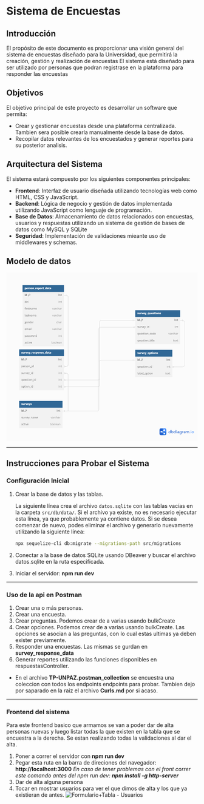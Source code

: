 # Sistema de Encuestas

## Introducción

El propósito de este documento es proporcionar una visión general del sistema de encuestas diseñado para la Universidad, que permitirá la creación, gestión y realización de encuestas El sistema está diseñado para ser utilizado por personas que podran registrase en la plataforma para responder las encuestas

## Objetivos

El objetivo principal de este proyecto es desarrollar un software que permita:

- Crear y gestionar encuestas desde una plataforma centralizada. Tambien sera posible crearla manualmente desde la base de datos.
- Recopilar datos relevantes de los encuestados y generar reportes  para su posterior analisis.

## Arquitectura del Sistema

El sistema estará compuesto por los siguientes componentes principales:

- **Frontend**: Interfaz de usuario diseñada utilizando tecnologías web como HTML, CSS y JavaScript.
- **Backend**: Lógica de negocio y gestión de datos implementada utilizando JavaScript como lenguaje de programación.
- **Base de Datos**: Almacenamiento de datos relacionados con encuestas, usuarios y respuestas utilizando un sistema de gestión de bases de datos como MySQL y SQLite
- **Seguridad**: Implementación de validaciones mieante uso de middlewares y schemas.

## Modelo de datos

![Diagrama ER](images/diagrama%20ER.png)

--------

## Instrucciones para Probar el Sistema

### Configuración Inicial

1. Crear la base de datos y las tablas.

   La siguiente línea crea el archivo `datos.sqlite` con las tablas vacías en la carpeta `src/db/data/`. Si el archivo ya existe, no es necesario ejecutar esta línea, ya que probablemente ya contiene datos. Si se desea comenzar de nuevo, podes eliminar el archivo y generarlo nuevamente utilizando la siguiente línea:

   ```bash
   npx sequelize-cli db:migrate --migrations-path src/migrations
   
2. Conectar a la base de datos SQLite usando DBeaver y buscar el archivo datos.sqlite en la ruta especificada.

3. Iniciar el servidor: **npm run dev**
   
--------

### Uso de la api en Postman

1. Crear una o más personas.
2. Crear una encuesta.
3. Crear preguntas. Podemos crear de a varias usando bulkCreate
4. Crear opciones. Podemos crear de a varias usando bulkCreate. Las opciones se asocian a las preguntas, con lo cual estas ultimas ya deben exister previamente.
5. Responder una encuestas. Las mismas se gurdan en **survey_response_data**
6. Generar reportes utilizando las funciones disponibles en respuestasController.

* En el archivo **TP-UNPAZ.postman_collection** se encuestra una coleccion con todos los endpoints endpoints para probar. Tambien dejo por saparado en la raiz el archivo **Curls.md** por si acaso.

--------

### Frontend del sistema

Para este frontend basico que armamos se van a poder dar de alta personas nuevas y luego listar todas la que existen en la tabla que se encuestra a la derecha. Se estan realizando todas la validaciones al dar el alta.

1. Poner a correr el servidor con **npm run dev** 
2. Pegar esta ruta en la barra de direciones del navegador: **http://localhost:3000**
*En caso de tener problemas con el front correr este comando antes del npm run dev: **npm install -g http-server***
3. Dar de alta alguna persona
4. Tocar en mostrar usuarios para ver el que dimos de alta y los que ya existieran de antes.
![Formulario+Tabla - Usuarios](/images/tabla%20usuarios.png)
